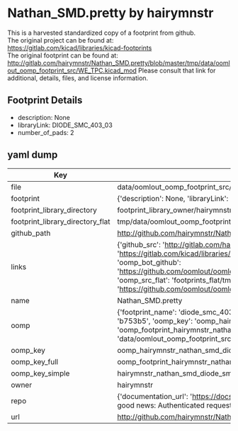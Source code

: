 # Nathan_SMD.pretty by hairymnstr  
This is a harvested standardized copy of a footprint from github.  
The original project can be found at:  
https://gitlab.com/kicad/libraries/kicad-footprints  
The original footprint can be found at:
http://gitlab.com/hairymnstr/Nathan_SMD.pretty/blob/master/tmp/data/oomlout_oomp_footprint_src/WE_TPC.kicad_mod
Please consult that link for additional, details, files, and license information.  
## Footprint Details
* description: None  
* libraryLink: DIODE_SMC_403_03  
* number_of_pads: 2  
## yaml dump  
| Key | Value |  
| --- | --- |  
| file | data/oomlout_oomp_footprint_src/Nathan_SMD.pretty/DIODE_SMC_403_03.kicad_mod |  
| footprint | {'description': None, 'libraryLink': 'DIODE_SMC_403_03', 'number_of_pads': 2} |  
| footprint_library_directory | footprint_library_owner/hairymnstr_Nathan_SMD.pretty |  
| footprint_library_directory_flat | tmp/data/oomlout_oomp_footprint_src/footprints_flat/hairymnstr_nathan_smd_diode_smc_403_03/working |  
| github_path | http://github.com/hairymnstr/Nathan_SMD.pretty/blob/master/tmp/data/oomlout_oomp_footprint_src/DIODE_SMC_403_03.kicad_mod |  
| links | {'github_src': 'http://gitlab.com/hairymnstr/Nathan_SMD.pretty/blob/master/tmp/data/oomlout_oomp_footprint_src/WE_TPC.kicad_mod', 'github_src_repo': 'https://gitlab.com/kicad/libraries/kicad-footprints', 'oomp_bot': 'tmp/data/oomlout_oomp_footprint_src/footprints/hairymnstr_nathan_smd_diode_smc_403_03/working', 'oomp_bot_github': 'https://github.com/oomlout/oomlout_oomp_footprint_bot/tree/main/tmp/data/oomlout_oomp_footprint_src/footprints/hairymnstr_nathan_smd_diode_smc_403_03/working', 'oomp_src_flat': 'footprints_flat/tmp/data/oomlout_oomp_footprint_src/footprints_flat/hairymnstr_nathan_smd_diode_smc_403_03/working', 'oomp_src_flat_github': 'https://github.com/oomlout/oomlout_oomp_footprint_src/tree/main/tmp/data/oomlout_oomp_footprint_src/footprints_flat/hairymnstr_nathan_smd_diode_smc_403_03/working'} |  
| name | Nathan_SMD.pretty |  
| oomp | {'footprint_name': 'diode_smc_403_03', 'library_name': 'nathan_smd', 'md5': 'b753b558ca9f3ac8806009aa7b975319', 'md5_10': 'b753b558ca', 'md5_5': 'b753b', 'md5_6': 'b753b5', 'oomp_key': 'oomp_hairymnstr_nathan_smd_diode_smc_403_03', 'oomp_key_extra': 'oomp_footprint_hairymnstr_nathan_smd_diode_smc_403_03', 'oomp_key_full': 'oomp_footprint_hairymnstr_nathan_smd_diode_smc_403_03_b753b5', 'oomp_key_simple': 'hairymnstr_nathan_smd_diode_smc_403_03', 'original_filename': 'data/oomlout_oomp_footprint_src/Nathan_SMD.pretty/DIODE_SMC_403_03.kicad_mod', 'owner_name': 'hairymnstr'} |  
| oomp_key | oomp_hairymnstr_nathan_smd_diode_smc_403_03 |  
| oomp_key_full | oomp_footprint_hairymnstr_nathan_smd_diode_smc_403_03 |  
| oomp_key_simple | hairymnstr_nathan_smd_diode_smc_403_03 |  
| owner | hairymnstr |  
| repo | {'documentation_url': 'https://docs.github.com/rest/overview/resources-in-the-rest-api#rate-limiting', 'message': "API rate limit exceeded for 84.66.142.224. (But here's the good news: Authenticated requests get a higher rate limit. Check out the documentation for more details.)"} |  
| url | http://github.com/hairymnstr/Nathan_SMD.pretty |  

